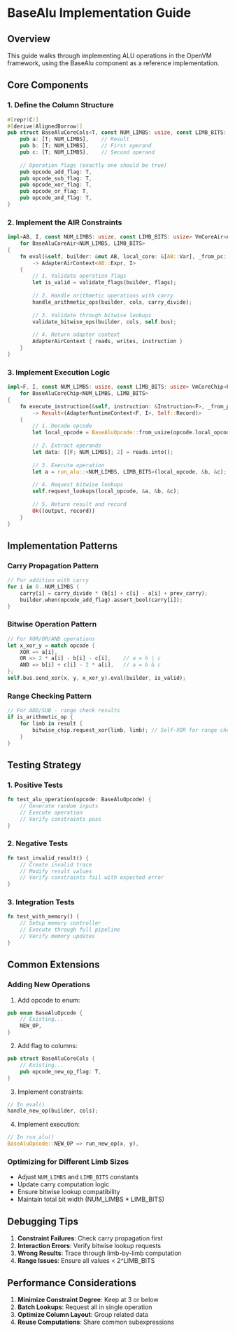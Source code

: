 # BaseAlu Implementation Guide

## Overview

This guide walks through implementing ALU operations in the OpenVM framework, using the BaseAlu component as a reference implementation.

## Core Components

### 1. Define the Column Structure

```rust
#[repr(C)]
#[derive(AlignedBorrow)]
pub struct BaseAluCoreCols<T, const NUM_LIMBS: usize, const LIMB_BITS: usize> {
    pub a: [T; NUM_LIMBS],    // Result
    pub b: [T; NUM_LIMBS],    // First operand
    pub c: [T; NUM_LIMBS],    // Second operand
    
    // Operation flags (exactly one should be true)
    pub opcode_add_flag: T,
    pub opcode_sub_flag: T,
    pub opcode_xor_flag: T,
    pub opcode_or_flag: T,
    pub opcode_and_flag: T,
}
```

### 2. Implement the AIR Constraints

```rust
impl<AB, I, const NUM_LIMBS: usize, const LIMB_BITS: usize> VmCoreAir<AB, I>
    for BaseAluCoreAir<NUM_LIMBS, LIMB_BITS>
{
    fn eval(&self, builder: &mut AB, local_core: &[AB::Var], _from_pc: AB::Var) 
        -> AdapterAirContext<AB::Expr, I> 
    {
        // 1. Validate operation flags
        let is_valid = validate_flags(builder, flags);
        
        // 2. Handle arithmetic operations with carry
        handle_arithmetic_ops(builder, cols, carry_divide);
        
        // 3. Validate through bitwise lookups
        validate_bitwise_ops(builder, cols, self.bus);
        
        // 4. Return adapter context
        AdapterAirContext { reads, writes, instruction }
    }
}
```

### 3. Implement Execution Logic

```rust
impl<F, I, const NUM_LIMBS: usize, const LIMB_BITS: usize> VmCoreChip<F, I>
    for BaseAluCoreChip<NUM_LIMBS, LIMB_BITS>
{
    fn execute_instruction(&self, instruction: &Instruction<F>, _from_pc: u32, reads: I::Reads) 
        -> Result<(AdapterRuntimeContext<F, I>, Self::Record)> 
    {
        // 1. Decode opcode
        let local_opcode = BaseAluOpcode::from_usize(opcode.local_opcode_idx(self.air.offset));
        
        // 2. Extract operands
        let data: [[F; NUM_LIMBS]; 2] = reads.into();
        
        // 3. Execute operation
        let a = run_alu::<NUM_LIMBS, LIMB_BITS>(local_opcode, &b, &c);
        
        // 4. Request bitwise lookups
        self.request_lookups(local_opcode, &a, &b, &c);
        
        // 5. Return result and record
        Ok((output, record))
    }
}
```

## Implementation Patterns

### Carry Propagation Pattern

```rust
// For addition with carry
for i in 0..NUM_LIMBS {
    carry[i] = carry_divide * (b[i] + c[i] - a[i] + prev_carry);
    builder.when(opcode_add_flag).assert_bool(carry[i]);
}
```

### Bitwise Operation Pattern

```rust
// For XOR/OR/AND operations
let x_xor_y = match opcode {
    XOR => a[i],
    OR => 2 * a[i] - b[i] - c[i],    // a = b | c
    AND => b[i] + c[i] - 2 * a[i],   // a = b & c
};
self.bus.send_xor(x, y, x_xor_y).eval(builder, is_valid);
```

### Range Checking Pattern

```rust
// For ADD/SUB - range check results
if is_arithmetic_op {
    for limb in result {
        bitwise_chip.request_xor(limb, limb); // Self-XOR for range check
    }
}
```

## Testing Strategy

### 1. Positive Tests
```rust
fn test_alu_operation(opcode: BaseAluOpcode) {
    // Generate random inputs
    // Execute operation
    // Verify constraints pass
}
```

### 2. Negative Tests
```rust
fn test_invalid_result() {
    // Create invalid trace
    // Modify result values
    // Verify constraints fail with expected error
}
```

### 3. Integration Tests
```rust
fn test_with_memory() {
    // Setup memory controller
    // Execute through full pipeline
    // Verify memory updates
}
```

## Common Extensions

### Adding New Operations

1. Add opcode to enum:
```rust
pub enum BaseAluOpcode {
    // Existing...
    NEW_OP,
}
```

2. Add flag to columns:
```rust
pub struct BaseAluCoreCols {
    // Existing...
    pub opcode_new_op_flag: T,
}
```

3. Implement constraints:
```rust
// In eval()
handle_new_op(builder, cols);
```

4. Implement execution:
```rust
// In run_alu()
BaseAluOpcode::NEW_OP => run_new_op(x, y),
```

### Optimizing for Different Limb Sizes

- Adjust `NUM_LIMBS` and `LIMB_BITS` constants
- Update carry computation logic
- Ensure bitwise lookup compatibility
- Maintain total bit width (NUM_LIMBS * LIMB_BITS)

## Debugging Tips

1. **Constraint Failures**: Check carry propagation first
2. **Interaction Errors**: Verify bitwise lookup requests
3. **Wrong Results**: Trace through limb-by-limb computation
4. **Range Issues**: Ensure all values < 2^LIMB_BITS

## Performance Considerations

1. **Minimize Constraint Degree**: Keep at 3 or below
2. **Batch Lookups**: Request all in single operation
3. **Optimize Column Layout**: Group related data
4. **Reuse Computations**: Share common subexpressions